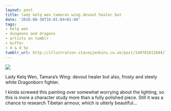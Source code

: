 ```yaml
---
layout: post
title: lady kelq wen tamaras wing devout healer but
date: '2016-08-30T16:01:04+01:00'
tags:
- kelq wen
- dungeons and dragons
- artists on tumblr
- buffer
- d & d 5e
tumblr_url: http://illustration.staceyjenkins.co.uk/post/149701811604/lady-kelq-wen-tamaras-wing-devout-healer-but
---
```

 ![](/tumblr_files/tumblr_ocpojfdi0X1v28ub8o1_640.png)  

Lady Kelq Wen, Tamara’s Wing: devout healer but also, frosty and steely white Dragonborn fighter.

I kinda screwed this painting over somewhat worrying about the lighting, so this is more a character study more than a fully polished piece. Still it was a chance to research Tibetan armour, which is utterly beautiful…

